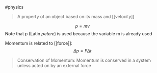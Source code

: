 #physics 

> A property of an object based on its mass and [[velocity]]

$$ p = mv $$
Note that p (Latin *petere*) is used because the variable m is already used

Momentum is related to [[force]]:
$$ \Delta p = F \Delta t $$

> Conservation of Momentum: Momentum is conserved in a system unless acted on by an external force